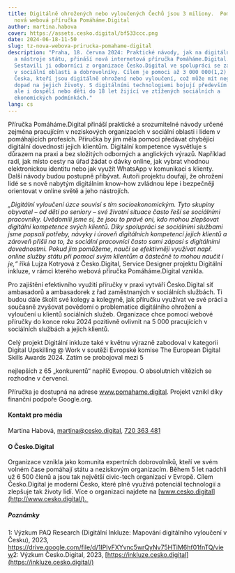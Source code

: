 ```yaml
---
title: Digitálně ohrožených nebo vyloučených Čechů jsou 3 miliony.  Pomoci má
  nová webová příručka Pomáháme.Digital
author: martina.habova
cover: https://assets.cesko.digital/bf533ccc.png
date: 2024-06-18-11-50
slug: tz-nova-webova-prirucka-pomahame-digital
description: "Praha, 18. června 2024: Praktické návody, jak na digitální služby
  a nástroje státu, přináší nová internetová příručka Pomáháme.Digital.
  Sestavili ji odborníci z organizace Česko.Digital ve spolupráci se zaměstnanci
  v sociální oblasti a dobrovolníky. Cílem je pomoci až 3 000 000(1,2) obyvatel
  Česka, kteří jsou digitálně ohrožení nebo vyloučení, což může mít negativní
  dopad na jejich životy. S digitálními technologiemi bojují především senioři,
  ale i dospělí nebo děti do 18 let žijící ve ztížených sociálních a
  ekonomických podmínkách."
lang: cs
---
```

Příručka Pomáháme.Digital přináší praktické a srozumitelné návody určené zejména pracujícím v neziskových organizacích v sociální oblasti i lidem v pomáhajících profesích. Příručka by jim měla pomoci předávat chybějící digitální dovednosti jejich klientům. Digitální kompetence vysvětluje s důrazem na praxi a bez složitých odborných a anglických výrazů. Například radí, jak místo cesty na úřad žádat o dávky online, jak vybrat vhodnou elektronickou identitu nebo jak využít WhatsApp v komunikaci s klienty. Další návody budou postupně přibývat. Autoři projektu doufají, že ohrožení lidé se s nově nabytým digitálním know-how zvládnou lépe i bezpečněji orientovat v online světě a jeho nástrojích.

*„Digitální vyloučení úzce souvisí s tím socioekonomickým. Tyto skupiny obyvatel – od dětí po seniory – své životní situace často řeší se sociálními pracovníky. Uvědomili jsme si, že jsou to právě oni, kdo mohou zlepšovat digitální kompetence svých klientů. Díky spolupráci se sociálními službami jsme popsali potřeby, návyky i úroveň digitálních kompetencí jejich klientů a zároveň přišli na to, že sociální pracovníci často sami zápasí s digitálními dovednostmi. Pokud jim pomůžeme, naučí se efektivněji využívat např. online služby státu při pomoci svým klientům a částečně to mohou naučit i je,“* říká Lujza Kotryová z Česko.Digital, Service Designer projektu Digitální inkluze, v rámci kterého webová příručka Pomáháme.Digital vznikla.

Pro zajištění efektivního využití příručky v praxi vytváří Česko.Digital síť ambasadorů a ambasadorek z řad zaměstnaných v sociálních službách. Ti budou dále školit své kolegy a kolegyně, jak příručku využívat ve své práci a současně zvyšovat povědomí o problematice digitálního ohrožení a vyloučení u klientů sociálních služeb. Organizace chce pomocí webové příručky do konce roku 2024 pozitivně ovlivnit na 5 000 pracujících v sociálních službách a jejich klientů. 

Celý projekt Digitální inkluze také v květnu výrazně zabodoval v kategorii Digital Upskilling @ Work v soutěži Evropské komise The European Digital Skills Awards 2024. Zatím se probojoval mezi 5

nejlepších z 65 „konkurentů“ napříč Evropou. O absolutních vítězích se rozhodne v červenci.

Příručka je dostupná na adrese www.pomahame.digital. Projekt vznikl díky finanční podpoře Google.org.

#### Kontakt pro média

Martina Habová, [martina@cesko.digital](mailto:martina@cesko.digital), [720 363 481](tel:+420720363481)

#### O Česko.Digital

Organizace vznikla jako komunita expertních dobrovolníků, kteří ve svém volném čase pomáhají státu a neziskovým organizacím. Během 5 let nadchli už 6 500 členů a jsou tak největší civic-tech organizací v Evropě. Cílem Česko.Digital je moderní Česko, které plně využívá potenciál technologií a zlepšuje tak životy lidí. Více o organizaci najdete na [www.cesko.digital](http://www.cesko.digital/). 

##### Poznámky

1: Výzkum PAQ Research (Digitální Inkluze: Mapování digitálního vyloučení v Česku), 2023,\
<https://drive.google.com/file/d/1IPIyFXYvnc5wrQyNv75HTiM6hf01fnTQ/view>2: Výzkum Česko.Digital, 2023, [https://inkluze.cesko.digital](https://inkluze.cesko.digital/)